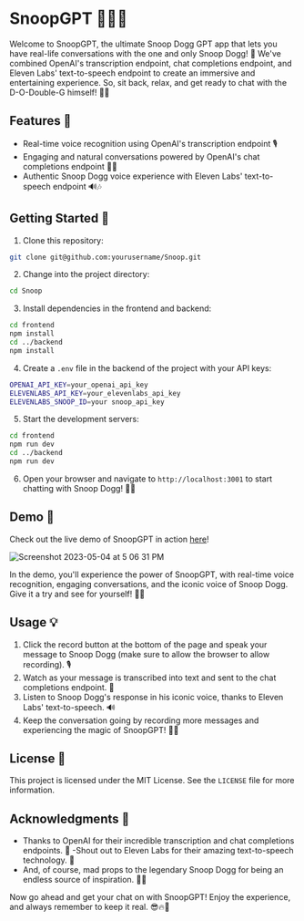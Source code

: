 # SnoopGPT 🎤🔥🐶

Welcome to SnoopGPT, the ultimate Snoop Dogg GPT app that lets you have real-life conversations with the one and only Snoop Dogg! 🌟 We've combined OpenAI's transcription endpoint, chat completions endpoint, and Eleven Labs' text-to-speech endpoint to create an immersive and entertaining experience. So, sit back, relax, and get ready to chat with the D-O-Double-G himself! 🎉🥳

## Features 🚀

- Real-time voice recognition using OpenAI's transcription endpoint 🎙
- Engaging and natural conversations powered by OpenAI's chat completions endpoint 🤖💬
- Authentic Snoop Dogg voice experience with Eleven Labs' text-to-speech endpoint 🔊🎶

## Getting Started 🏁

1. Clone this repository:

```bash
git clone git@github.com:yourusername/Snoop.git
```

2. Change into the project directory:

```bash
cd Snoop
```

3. Install dependencies in the frontend and backend:

```bash
cd frontend
npm install
cd ../backend
npm install
```

4. Create a `.env` file in the backend of the project with your API keys:

```bash
OPENAI_API_KEY=your_openai_api_key
ELEVENLABS_API_KEY=your_elevenlabs_api_key
ELEVENLABS_SNOOP_ID=your snoop_api_key
```

5. Start the development servers:

```bash
cd frontend
npm run dev
cd ../backend
npm run dev
```

6. Open your browser and navigate to `http://localhost:3001` to start chatting with Snoop Dogg! 🎉🚀

## Demo 🎥
Check out the live demo of SnoopGPT in action [here](https://snoopgpt.io)!


![Screenshot 2023-05-04 at 5 06 31 PM](https://user-images.githubusercontent.com/60582907/236340139-f943deaf-7459-4388-bb9d-5af454ed03f6.png)


In the demo, you'll experience the power of SnoopGPT, with real-time voice recognition, engaging conversations, and the iconic voice of Snoop Dogg. Give it a try and see for yourself! 🚀🔥

## Usage 💡

1. Click the record button at the bottom of the page and speak your message to Snoop Dogg (make sure to allow the browser to allow recording). 🎙
2. Watch as your message is transcribed into text and sent to the chat completions endpoint. 🤖
3. Listen to Snoop Dogg's response in his iconic voice, thanks to Eleven Labs' text-to-speech. 🔊
4. Keep the conversation going by recording more messages and experiencing the magic of SnoopGPT! 🌈🚀

## License 📝

This project is licensed under the MIT License. See the `LICENSE` file for more information.

## Acknowledgments 🙌

- Thanks to OpenAI for their incredible transcription and chat completions endpoints. 🧠
-Shout out to Eleven Labs for their amazing text-to-speech technology. 🎤
- And, of course, mad props to the legendary Snoop Dogg for being an endless source of inspiration. 🐶🎶

Now go ahead and get your chat on with SnoopGPT! Enjoy the experience, and always remember to keep it real. 😎🔥🚀
